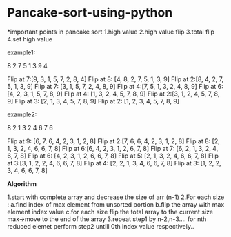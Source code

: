 # Pancake-sort-using-python

*important points in pancake sort
1.high value
2.high value flip
3.total flip
4.set high value

example1:

8 2 7 5 1 3 9 4  

Flip at 7:[9, 3, 1, 5, 7, 2, 8, 4]
Flip at 8: [4, 8, 2, 7, 5, 1, 3, 9]
Flip at 2:[8, 4, 2, 7, 5, 1, 3, 9]
Flip at 7: [3, 1, 5, 7, 2, 4, 8, 9]
Flip at 4:[7, 5, 1, 3, 2, 4, 8, 9]
Flip at 6: [4, 2, 3, 1, 5, 7, 8, 9]
Flip at 4: [1, 3, 2, 4, 5, 7, 8, 9]
Flip at 2:[3, 1, 2, 4, 5, 7, 8, 9]
Flip at 3: [2, 1, 3, 4, 5, 7, 8, 9]
Flip at 2: [1, 2, 3, 4, 5, 7, 8, 9]

example2:

8 2 1 3 2 4 6 7 6

Flip at 9: [6, 7, 6, 4, 2, 3, 1, 2, 8]
Flip at 2:[7, 6, 6, 4, 2, 3, 1, 2, 8]
Flip at 8: [2, 1, 3, 2, 4, 6, 6, 7, 8]
Flip at 6:[6, 4, 2, 3, 1, 2, 6, 7, 8]
Flip at 7: [6, 2, 1, 3, 2, 4, 6, 7, 8]
Flip at 6: [4, 2, 3, 1, 2, 6, 6, 7, 8]
Flip at 5: [2, 1, 3, 2, 4, 6, 6, 7, 8]
Flip at 3:[3, 1, 2, 2, 4, 6, 6, 7, 8]
Flip at 4: [2, 2, 1, 3, 4, 6, 6, 7, 8]
Flip at 3: [1, 2, 2, 3, 4, 6, 6, 7, 8]

******Algorithm******

1.start with complete array and decrease the size of arr (n-1)
2.For each size  :
a.find index of max element from unsorted portion
b.flip the array with max element index value
c.for each size flip the total array to the current size
max->move to the end of the array
3.repeat step1 by n-2,n-3....
for nth reduced elemet perform step2 untill 0th index value respectively..
